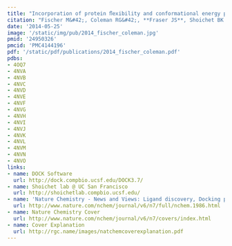 ```yaml
---
title: "Incorporation of protein ﬂexibility and conformational energy penalties in docking screens to improve ligand discovery."
citation: "Fischer M&#42;, Coleman RG&#42;, **Fraser JS**, Shoichet BK.  *Nature Chemistry*. 2014."
date: '2014-05-25'
image: '/static/img/pub/2014_fischer_coleman.jpg'
pmid: '24950326'
pmcid: 'PMC4144196'
pdf: '/static/pdf/publications/2014_fischer_coleman.pdf'
pdbs:
- 4OQ7
- 4NVA
- 4NVB
- 4NVC
- 4NVD
- 4NVE
- 4NVF
- 4NVG
- 4NVH
- 4NVI
- 4NVJ
- 4NVK
- 4NVL
- 4NVM
- 4NVN
- 4NVO
links:
- name: DOCK Software
  url: http://dock.compbio.ucsf.edu/DOCK3.7/
- name: Shoichet lab @ UC San Francisco
  url: http://shoichetlab.compbio.ucsf.edu/
- name: 'Nature Chemistry - News and Views: Ligand discovery, Docking points'
  url: http://www.nature.com/nchem/journal/v6/n7/full/nchem.1986.html
- name: Nature Chemistry Cover
  url: http://www.nature.com/nchem/journal/v6/n7/covers/index.html
- name: Cover Explanation
  url: http://rgc.name/images/natchemcoverexplanation.pdf
---
```

